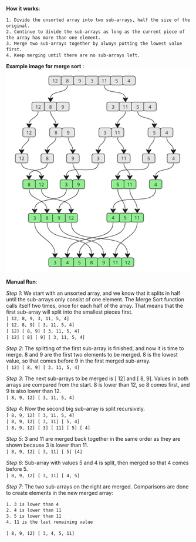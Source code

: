 **How it works**:

    1. Divide the unsorted array into two sub-arrays, half the size of the original.
    2. Continue to divide the sub-arrays as long as the current piece of the array has more than one element.
    3. Merge two sub-arrays together by always putting the lowest value first.
    4. Keep merging until there are no sub-arrays left.

**Example image for merge sort** :
![Merge Sort](../../Images/merge_sort.png)

**Manual Run**:

*Step 1*: We start with an unsorted array, and we know that it splits in half until the sub-arrays only consist of one element. The Merge Sort function calls itself two times, once for each half of the array. That means that the first sub-array will split into the smallest pieces first.</br>
`[ 12, 8, 9, 3, 11, 5, 4]` </br>
`[ 12, 8, 9] [ 3, 11, 5, 4]` </br>
`[ 12] [ 8, 9] [ 3, 11, 5, 4]` </br>
`[ 12] [ 8] [ 9] [ 3, 11, 5, 4]`

*Step 2*: The splitting of the first sub-array is finished, and now it is time to merge. 8 and 9 are the first two elements to be merged. 8 is the lowest value, so that comes before 9 in the first merged sub-array.</br>
`[ 12] [ 8, 9] [ 3, 11, 5, 4]`

*Step 3*: The next sub-arrays to be merged is [ 12] and [ 8, 9]. Values in both arrays are compared from the start. 8 is lower than 12, so 8 comes first, and 9 is also lower than 12.</br>
`[ 8, 9, 12] [ 3, 11, 5, 4]`

*Step 4*: Now the second big sub-array is split recursively.</br>
`[ 8, 9, 12] [ 3, 11, 5, 4]` </br>
`[ 8, 9, 12] [ 3, 11] [ 5, 4]` </br>
`[ 8, 9, 12] [ 3] [ 11] [ 5] [ 4]`

*Step 5*: 3 and 11 are merged back together in the same order as they are shown because 3 is lower than 11.</br>
`[ 8, 9, 12] [ 3, 11] [ 5] [4]` 

*Step 6*: Sub-array with values 5 and 4 is split, then merged so that 4 comes before 5.</br>
`[ 8, 9, 12] [ 3, 11] [ 4, 5]`

*Step 7*: The two sub-arrays on the right are merged. Comparisons are done to create elements in the new merged array:

    1. 3 is lower than 4
    2. 4 is lower than 11
    3. 5 is lower than 11
    4. 11 is the last remaining value

`[ 8, 9, 12] [ 3, 4, 5, 11]`

